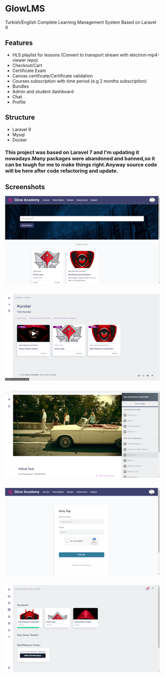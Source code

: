 # GlowLMS
Turkish/English Complete Learning Management System Based on Laravel 9
## Features
- HLS playlist for lessons (Convert to transport stream with electron-mp4-viewer repo)
- Checkout/Cart
- Certificate Exam
- Canvas certificate/Certificate validation
- Courses subscription with time period (e.g 2 months subscription)
- Bundles
- Admin and student dashboard
- Chat
- Profile
## Structure
- Laravel 9
- Mysql
- Docker
### This project was based on Laravel 7 and I'm updating it nowadays.Many packages were abandoned and banned,so it can be tough for me to make things right.Anyway source code will be here after code refactoring and update.

## Screenshots
![index](./output/index.PNG)
##
![courseindex](./output/courseindex.PNG)
##
![lesson](./output/lesson.PNG)
##
![login](./output/login.PNG)
##
![studentdashboard.PNG](./output/studentdashboard.PNG)
